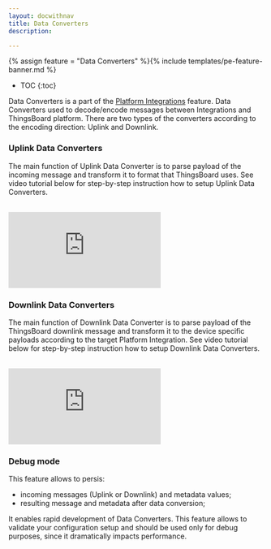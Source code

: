 ```yaml
---
layout: docwithnav
title: Data Converters
description:  

---
```


{% assign feature = "Data Converters" %}{% include templates/pe-feature-banner.md %}

* TOC
{:toc}

Data Converters is a part of the [Platform Integrations](/docs/user-guide/integrations/) feature.
Data Converters used to decode/encode messages between Integrations and ThingsBoard platform.
There are two types of the converters according to the encoding direction: Uplink and Downlink.    

### Uplink Data Converters

The main function of Uplink Data Converter is to parse payload of the incoming message and transform it to format that ThingsBoard uses. 
See video tutorial below for step-by-step instruction how to setup Uplink Data Converters.

<br/>
<div id="video">  
    <div id="video_wrapper">
        <iframe src="https://www.youtube.com/embed/CojStpYCTGI" frameborder="0" allowfullscreen></iframe>
    </div>
</div>
 
### Downlink Data Converters

The main function of Downlink Data Converter is to parse payload of the ThingsBoard downlink message and transform it to the device specific payloads according to the target Platform Integration. 
See video tutorial below for step-by-step instruction how to setup Downlink Data Converters.

<br/>
<div id="video">  
    <div id="video_wrapper">
        <iframe src="https://www.youtube.com/embed/CojStpYCTGI" frameborder="0" allowfullscreen></iframe>
    </div>
</div>

### Debug mode

This feature allows to persis: 

  - incoming messages (Uplink or Downlink) and metadata values;
  - resulting message and metadata after data conversion;
  
It enables rapid development of Data Converters. 
This feature allows to validate your configuration setup and should be used only for debug purposes, since it dramatically impacts performance.


